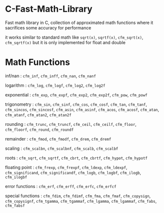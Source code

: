 # C-Fast-Math-Library
Fast math library in C, collection of approximated math functions where it sacrifices some accuracy for performance

it works similar to standard math like `sqrt(x)`, `sqrtf(x)`, `cfm_sqrt(x)`, `cfm_sqrtf(x)`
but it is only implemented for float and double

# Math Functions
inf/nan : `cfm_inf`, `cfm_inff`, `cfm_nan`, `cfm_nanf`

logarithm : `cfm_log`, `cfm_logf`, `cfm_log2`, `cfm_log2f`

exponential : `cfm_exp`, `cfm_expf`, `cfm_exp2`, `cfm_exp2f`, `cfm_pow`, `cfm_powf`

trigonometry : `cfm_sin`, `cfm_sinf`, `cfm_cos`, `cfm_cosf`, `cfm_tan`, `cfm_tanf`, `cfm_sincos`, `cfm_sincosf`, `cfm_asin`, `cfm_asinf`, `cfm_acos`, `cfm_acosf`, `cfm_atan`, `cfm_atanf`, `cfm_atan2`, `cfm_atan2f`

rounding : `cfm_trunc`, `cfm_truncf`, `cfm_ceil`, `cfm_ceilf`, `cfm_floor`, `cfm_floorf`, `cfm_round`, `cfm_roundf`

remainder : `cfm_fmod`, `cfm_fmodf`, `cfm_drem`, `cfm_dremf`

scaling : `cfm_scalbn`, `cfm_scalbnf`, `cfm_scalb`, `cfm_scalbf`

roots : `cfm_sqrt`, `cfm_sqrtf`, `cfm_cbrt`, `cfm_cbrtf`, `cfm_hypot`, `cfm_hypotf`

floating point : `cfm_frexp`, `cfm_frexpf`, `cfm_ldexp`, `cfm_ldexpf`, `cfm_significand`, `cfm_significandf`, `cfm_logb`, `cfm_logbf`, `cfm_ilogb`, `cfm_ilogbf`

error functions : `cfm_erf`, `cfm_erff`, `cfm_erfc`, `cfm_erfcf`

special functions : `cfm_fdim`, `cfm_fdimf`, `cfm_fma`, `cfm_fmaf`, `cfm_copysign`, `cfm_copysignf`, `cfm_tgamma`, `cfm_tgammaf`, `cfm_lgamma`, `cfm_lgammaf`, `cfm_fabs`, `cfm_fabsf` 


